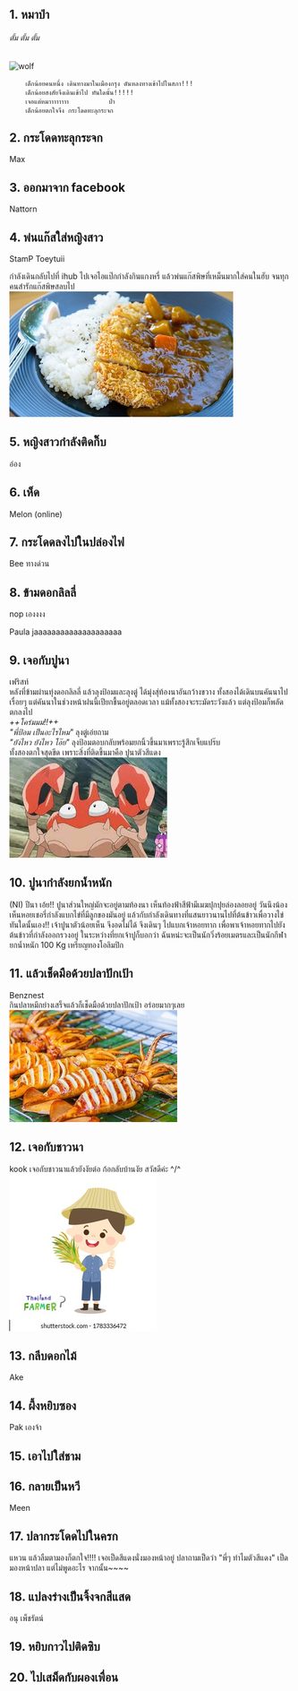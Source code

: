 ﻿## 1. หมาป่า
###### *ตั้ม ตั้ม ตั้ม*
![wolf](http://4.bp.blogspot.com/-ClnvE-3tOFM/VLbWKvgcvgI/AAAAAAAAvxw/sukVOcQHPo8/s1600/14%2B-%2B1.jpg)

```
    เด็กน้อยคนหนึ่ง เดินทางมาในเมืองกรุง ดันหลงทางเข้าไปในสภา!!!
    เด็กน้อยสงสัยจึงเดินเข้าไป ทันใดนั้น!!!!!
    เจอแต่หมาาาาาาาา          ป่า
    เด็กน้อยตกใจจึง กระโดดทะลุกระจก
```

## 2. กระโดดทะลุกระจก
Max
## 3. ออกมาจาก facebook
Nattorn

## 4. พ่นแก๊สใส่หญิงสาว
StamP
Toeytuii

กำลังเดินกลับไปที่ ihub ไปเจอไอแป๊กกำลังกินแกงหรี่ แล้วพ่นแก๊สพิษที่เหม็นมากใส่คนในฮับ  จนทุกคนสำรักแก๊สพิษสลบไป 
![curry](curry.jpg)

## 5. หญิงสาวกำลังติดกิ๊บ
อ๋อง

## 6. เห็ด
Melon (online)


## 7. กระโดดลงไปในปล่องไฟ 
Bee
ทางด่วน

## 8. ข้ามดอกลิลลี่
nop เองงงง

Paula jaaaaaaaaaaaaaaaaaaaa
## 9. เจอกับปูนา
เฟริสท์  
หลังที่ข้ามผ่านทุ่งดอกลิลลี่ แล้วลุงป้อมและลุงตู่ ได้มุ่งสุ่ท้องนาอันกว้างขวาง ทั้งสองได้เดินบนคันนาไปเรื่อยๆ  แต่คันนาในช่วงหน้าฝนนี้เปียกชื้นอยู่ตลอดเวลา แม้ทั้งสองจะระมัดระวังแล้ว แต่ลุงป้อมก็พลัดตกลงไป  
*++โคร่มมม!!++*  
*"พี่ป้อม เป็นอะไรไหม"* ลุงตู่เอ่ยถาม  
*"ยังไหว ยังไหว โอ๊ย"* ลุงป้อมตอบกลับพร้อมยกนิ้วขึ้นมาเพราะรู้สึกเจ็บแปร๊บ  
ทั้งสองตกใจสุดขีด เพราะสิ่งที่ติดขึ้นมาคือ ปูนาตัวสีแดง  
![crabzila](crab.jpg)

## 10. ปูนากำลังยกน้ำหนัก
(NI)
ปีนา เอ้ย!! ปูนาส่วนใหญ่มักจะอยู่ตามท้องนา เห็นท้องฟ้าสีฟ้ามีเมฆปุกปุยล่องลอยอยู่ วันนึงน้องเห็นหอยเชอรี่กำลังแบกไข่ที่มีลูกของมันอยู่ แล้วกับกำลังเดินทางที่แสนยาวนานไปที่ต้นข้าวเพื่อวางไข่ ทันใดนั้นเอง!! เจ้าปูนาตัวน้อยเห็น จึงอดไม่ได้ จึงเดินๆ ไปแบกเจ้าหอยทาก เพื่อพาเจ้าหอยทากไปยังต้นข้าวที่กำลังออกรวงอยู่
ในระหว่างที่ยกเจ้าปูก็บอกว่า ฉันหน่ะจะเป็นนักวิ่งร้อยเมตรและเป็นนักกีฬายกน้ำหนัก 100 Kg เหรียญทองโอลิมปิก

## 11. แล้วเช็ดมือด้วยปลาปักเป้า
Benznest <br /> 
กินปลาหมึกย่างเสร็จแล้วก็เช็ดมือด้วยปลาปักเป้า อร่อยมากๆเลย   <br />
![หมึกย่าง](11.jpg)

## 12. เจอกับชาวนา
kook เจอกับชาวนาแล้วยังงัยต่อ ก้อกลับบ้านงัย สวัสดีค่ะ ^/\^
![farmer](farmer.jpg)
## 13. กลีบดอกไม้
Ake
## 14. ผึ้งหยิบซอง
Pak เองจ้า
## 15. เอาไปใส่ชาม

## 16. กลายเป็นหวี
Meen
## 17. ปลากระโดดไปในครก
แหวน
แล้วลืมตามองก็ตกใจ!!!! เจอเป็ดสีแดงนั่งมองหน้าอยู่ ปลาถามเป็ดว่า "พี่ๆ ทำไมตัวสีแดง" เป็ดมองหน้าปลา แต่ไม่พูดอะไร จากนั้น~~~~

## 18. แปลงร่างเป็นจิ้งจกสีแสด
อนุ เพ็ชรัตน์
## 19. หยิบกาวไปติดซิบ

## 20. ไปเสม็ดกับผองเพื่อน
